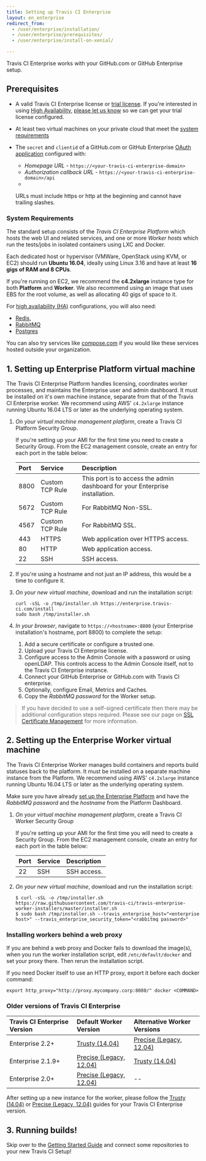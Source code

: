 ```yaml
---
title: Setting up Travis CI Enterprise
layout: en_enterprise
redirect_from:
  - /user/enterprise/installation/
  - /user/enterprise/prerequisites/
  - /user/enterprise/install-on-xenial/

---
```


Travis CI Enterprise works with your GitHub.com or GitHub Enterprise setup.

## Prerequisites

  * A valid Travis CI Enterprise license or [trial license](https://enterprise.travis-ci.com/signup). If you're interested in using [High Availability](/user/enterprise/high-availability/), [please let us know](mailto:enterprise@travis-ci.com) so we can get your trial license configured.

  * At least two virtual machines on your private cloud that meet the [system requirements](#system-requirements)
  * The `secret` and `clientid` of a GitHub.com or GitHub Enterprise [OAuth application](https://developer.github.com/apps/building-integrations/setting-up-and-registering-oauth-apps/registering-oauth-apps/) configured with:

    - *Homepage URL* - `https://<your-travis-ci-enterprise-domain>`
    - *Authorization callback URL* - `https://<your-travis-ci-enterprise-domain>/api`
    +
    URLs must include https or http at the beginning and cannot have trailing slashes.

### System Requirements

The standard setup consists of the *Travis CI Enterprise
Platform* which hosts the web UI and related services, and one or more
*Worker hosts* which run the tests/jobs in isolated containers using LXC
and Docker.

Each dedicated host or hypervisor (VMWare, OpenStack using KVM, or EC2) should run **Ubuntu 16.04**, ideally using Linux 3.16 and have at least **16 gigs of RAM and 8 CPUs**.

If you're running on EC2, we recommend the **c4.2xlarge** instance type for both **Platform** and **Worker**. We also recommend using an image that uses EBS for the root volume, as well as allocating 40 gigs of space to it.

For [high availability (HA)](/user/enterprise/high-availability/) configurations, you will also need:

* [Redis](https://redis.io/),
* [RabbitMQ](https://www.rabbitmq.com/)
* [Postgres](https://www.postgresql.org/)

You can also try services like [compose.com](https://compose.com/) if you would like these services hosted outside your organization.

## 1. Setting up Enterprise Platform virtual machine

The Travis CI Enterprise Platform handles licensing, coordinates worker
processes, and maintains the Enterprise user and admin dashboard. It must be
installed on it's own machine instance, separate from that of the Travis CI
Enterprise worker. We recommend using AWS' `c4.2xlarge` instance running
Ubuntu 16.04 LTS or later as the underlying operating system.

1. *On your virtual machine management platform*, create a Travis CI Platform Security Group.

    If you're setting up your AMI for the first time you need to create
    a Security Group. From the EC2 management console, create an entry for
    each port in the table below:

    | Port | Service         | Description                                                                  |
    |:-----|:----------------|:-----------------------------------------------------------------------------|
    | 8800 | Custom TCP Rule | This port is to access the admin dashboard for your Enterprise installation. |
    | 5672 | Custom TCP Rule | For RabbitMQ Non-SSL.                                                        |
    | 4567 | Custom TCP Rule | For RabbitMQ SSL.                                                            |
    | 443  | HTTPS           | Web application over HTTPS access.                                           |
    | 80   | HTTP            | Web application access.                                                      |
    | 22   | SSH             | SSH access.                                                                  |

1. If you're using a hostname and not just an IP address, this would be a time to configure it.

1. *On your new virtual machine*, download and run the installation script:


    ```
    curl -sSL -o /tmp/installer.sh https://enterprise.travis-ci.com/install
    sudo bash /tmp/installer.sh
    ```

3. *In your browser*, navigate to `https://<hostname>:8800` (your Enterprise
installation's hostname, port 8800) to complete the setup:

   1. Add a secure certificate or configure a trusted one.
   1. Upload your Travis CI Enterprise license.
   1. Configure access to the Admin Console with a password or using openLDAP. This controls access to the Admin Console itself, not to the Travis CI Enterprise instance.
   1. Connect your GitHub Enterprise or GitHub.com with Travis CI enterprise.
   1. Optionally, configure Email, Metrics and Caches.
   1. Copy the *RabbitMQ password* for the Worker setup.

> If you have decided to use a self-signed certificate then there may be additional configuration steps required. Please see our page on [SSL Certificate Management](/user/enterprise/ssl-certificate-management) for more information.

## 2. Setting up the Enterprise Worker virtual machine

The Travis CI Enterprise Worker manages build containers and reports build
statuses back to the platform. It must be installed on a separate machine
instance from the Platform. We recommend using AWS' `c4.2xlarge` instance running Ubuntu 16.04 LTS or later as the underlying operating system.

Make sure you have already [set up the Enterprise Platform](/user/enterprise/setting-up-travis-ci-enterprise/#1-setting-up-enterprise-platform-virtual-machine) and have the *RabbitMQ password* and the *hostname* from the Platform Dashboard.


1. *On your virtual machine management platform*, create a Travis CI Worker Security Group

    If you're setting up your AMI for the first time you will need to create
    a Security Group. From the EC2 management console, create an entry for
    each port in the table below:

    | Port | Service | Description |
    |:-----|:--------|:------------|
    | 22   | SSH     | SSH access. |

1. *On your new virtual machine*, download and run the installation script:

    ```
    $ curl -sSL -o /tmp/installer.sh https://raw.githubusercontent.com/travis-ci/travis-enterprise-worker-installers/master/installer.sh
    $ sudo bash /tmp/installer.sh --travis_enterprise_host="<enterprise host>" --travis_enterprise_security_token="<rabbitmq password>"
    ```

### Installing workers behind a web proxy

If you are behind a web proxy and Docker fails to download the image(s), when you run the worker installation script, edit `/etc/default/docker` and set your proxy there.
Then rerun the installation script.  

If you need Docker itself to use an HTTP proxy, export it before each docker command:

```
export http_proxy="http://proxy.mycompany.corp:8080/" docker <COMMAND>
```

### Older versions of Travis CI Enterprise

| Travis CI Enterprise Version | Default Worker Version                               | Alternative Worker Versions                          |
|:-----------------------------|:-----------------------------------------------------|:-----------------------------------------------------|
| Enterprise 2.2+              | [Trusty (14.04)](/user/enterprise/trusty/)           | [Precise (Legacy, 12.04)](/user/enterprise/precise/) |
| Enterprise 2.1.9+            | [Precise (Legacy, 12.04)](/user/enterprise/precise/) | [Trusty (14.04)](/user/enterprise/trusty/)           |
| Enterprise 2.0+              | [Precise (Legacy, 12.04)](/user/enterprise/precise/) | --                                                   |

After setting up a new instance for the worker, please follow the [Trusty (14.04)](/user/enterprise/trusty/) or [Precise (Legacy, 12.04)](/user/enterprise/precise/) guides for your Travis CI Enterprise version.


## 3. Running builds!

 Skip over to the [Getting Started Guide](https://docs.travis-ci.com/user/tutorial/) and connect some repositories to your new Travis CI Setup!

<!-- TODO

## 4. What next?

High Availability
Java config
Proxies

-->
